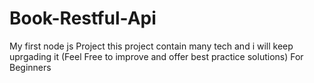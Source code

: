 # Book-Restful-Api
My first node js Project this project contain many tech and i will keep uprgading it (Feel Free to improve and offer best practice solutions) For Beginners
